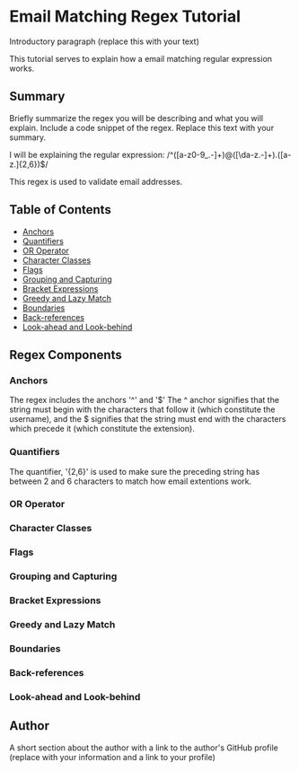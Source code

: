 # Email Matching Regex Tutorial

Introductory paragraph (replace this with your text)

This tutorial serves to explain how a email matching regular expression works.

## Summary

Briefly summarize the regex you will be describing and what you will explain. Include a code snippet of the regex. Replace this text with your summary.

I will be explaining the regular expression: /^([a-z0-9_\.-]+)@([\da-z\.-]+)\.([a-z\.]{2,6})$/

This regex is used to validate email addresses.

## Table of Contents

- [Anchors](#anchors)
- [Quantifiers](#quantifiers)
- [OR Operator](#or-operator)
- [Character Classes](#character-classes)
- [Flags](#flags)
- [Grouping and Capturing](#grouping-and-capturing)
- [Bracket Expressions](#bracket-expressions)
- [Greedy and Lazy Match](#greedy-and-lazy-match)
- [Boundaries](#boundaries)
- [Back-references](#back-references)
- [Look-ahead and Look-behind](#look-ahead-and-look-behind)

## Regex Components

### Anchors

The regex includes the anchors '^' and '\$' The ^ anchor signifies that the string must begin with the characters that follow it (which constitute the username), and the \$ signifies that the string must end with the characters which precede it (which constitute the extension).

### Quantifiers

The quantifier, '{2,6}' is used to make sure the preceding string has between 2 and 6 characters to match how email extentions work.

### OR Operator

### Character Classes

### Flags

### Grouping and Capturing

### Bracket Expressions

### Greedy and Lazy Match

### Boundaries

### Back-references

### Look-ahead and Look-behind

## Author

A short section about the author with a link to the author's GitHub profile (replace with your information and a link to your profile)
